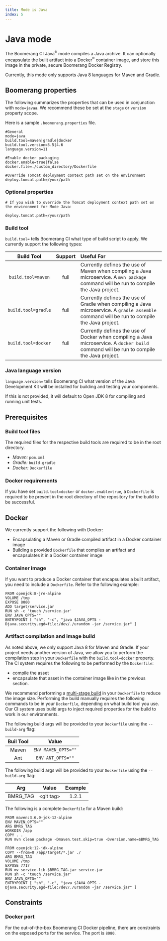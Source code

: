 ```yaml
---
title: Mode is Java
index: 5
---
```


# Java mode

The Boomerang CI Java<sup>®</sup> mode compiles a Java archive. It can optionally encapsulate the built artifact into a Docker<sup>®</sup> container image, and store this image in the private, secure Boomerang Docker Registry.

Currently, this mode only supports Java 8 languages for Maven and Gradle.

## Boomerang properties

The following summarizes the properties that can be used in conjunction with `mode=javaa`. We recommend these be set at the `stage` or `version` property scope.

Here is a sample `.boomerang.properties` file.

```
#General
mode=java
build.tool=maven|gradle|docker
build.tool.version=3.5|4.6
language.version=11

#Enable docker packaging
docker.enable=true|false
docker.file=./custom_directory/Dockerfile

#Override Tomcat deployment context path set on the environment
deploy.tomcat.path=/your/path
```

### Optional properties

```
# If you wish to override the Tomcat deployment context path set on the environment for Mode Java:

deploy.tomcat.path=/your/path
```

### Build tool

`build.tool=` tells Boomerang CI what type of build script to apply. We currently support the following types:

|  **Build Tool**   | **Support** |                                                                **Useful For**                                                                |
| :---------------: | :---------: | :------------------------------------------------------------------------------------------------------------------------------------------ |
| `build.tool=maven`  |    full     |   Currently defines the use of Maven when compiling a Java microservice. A `mvn package` command will be run to compile the Java project.    |
| `build.tool=gradle` |    full     | Currently defines the use of Gradle when compiling a Java microservice. A `gradle assemble` command will be run to compile the Java project. |
| `build.tool=docker` |    full     |  Currently defines the use of Docker when compiling a Java microservice. A `docker build` command will be run to compile the Java project.   |

### Java language version

`language.version=` tells Boomerang CI what version of the Java Development Kit will be installed for building and testing your components.

If this is not provided, it will default to Open JDK 8 for compiling and running unit tests.

## Prerequisites

### Build tool files

The required files for the respective build tools are required to be in the root directory.

- _Maven:_ `pom.xml`
- _Gradle:_ `build.gradle`
- _Docker:_ `Dockerfile`

### Docker requirements

If you have set `build.tool=docker` or `docker.enable=true`, a `Dockerfile` is required to be present in the root directory of the repository for the build to be successful.

## Docker

We currently support the following with Docker:

- Encapsulating a Maven or Gradle compiled artifact in a Docker container image
- Building a provided `Dockerfile` that compiles an artifact and encapsulates it in a Docker container image

### Container image

If you want to produce a Docker container that encapsulates a built artifact, you need to include a `Dockerfile`. Refer to the following example:

```
FROM openjdk:8-jre-alpine
VOLUME /tmp
EXPOSE 8080
ADD target/service.jar
RUN sh -c 'touch /service.jar'
ENV JAVA_OPTS=""
ENTRYPOINT [ "sh", "-c", "java $JAVA_OPTS -Djava.security.egd=file:/dev/./urandom -jar /service.jar" ]
```

### Artifact compilation and image build

As noted above, we only support Java 8 for Maven and Gradle. If your project needs another version of Java, we allow you to perform the compilation step in your `Dockerfile` with the `build.tool=docker` property. The CI system requires the following to be performed by the `Dockerfile`:

- compile the asset
- encapsulate that asset in the container image like in the previous section.

We recommend performing a [multi-stage build](https://docs.docker.com/develop/develop-images/multistage-build/) in your `Dockerfile` to reduce the image size. Performing the build manually requires the following commands to be in your `Dockerfile`, depending on what build tool you use. Our CI system uses build args to inject required properties for the build to work in our environments.

The following build args will be provided to your `Dockerfile` using the `--build-arg` flag:

| **Buil Tool** |      **Value**      |
| :-----------: | :-----------------: |
|     Maven     | `ENV MAVEN_OPTS=""` |
|      Ant      |  `ENV ANT_OPTS=""`  |

The following build args will be provided to your `Dockerfile` using the `--build-arg` flag:

| **Arg**  | **Value**  | **Example** |
| :------: | :--------: | :---------: |
| BMRG_TAG | \<git tag> |    1.2.1    |

The following is a complete `Dockerfile` for a Maven build:

```
FROM maven:3.6.0-jdk-12-alpine
ENV MAVEN_OPTS=""
ARG BMRG_TAG
WORKDIR /app
COPY . .
RUN mvn clean package -Dmaven.test.skip=true -Dversion.name=$BMRG_TAG

FROM openjdk:12-jdk-alpine
COPY --from=0 /app/target/*.jar ./
ARG BMRG_TAG
VOLUME /tmp
EXPOSE 7717
RUN mv service-lib-$BMRG_TAG.jar service.jar
RUN sh -c 'touch /service.jar'
ENV JAVA_OPTS=""
ENTRYPOINT [ "sh", "-c", "java $JAVA_OPTS -Djava.security.egd=file:/dev/./urandom -jar /service.jar" ]
```

## Constraints

### Docker port

For the out-of-the-box Boomerang CI Docker pipeline, there are constraints on the exposed ports for the service. The port is `8080`.
